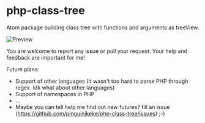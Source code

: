 # php-class-tree
Atom package building class tree with functions and arguments as treeView.

![Preview](https://github.com/pinguinjkeke/php-class-tree/blob/master/preview.gif "PHP Class Tree preview")

You are welcome to report any issue or pull your request. Your help and feedback are important for me!

Future plans:
- Support of other languages (It wasn't too hard to parse PHP through regex. Idk what about other languages)
- Support of namespaces in PHP
- ...
- Maybe you can tell help me find out new futures? fill an issue (https://github.com/pinguinjkeke/php-class-tree/issues) ;-)
